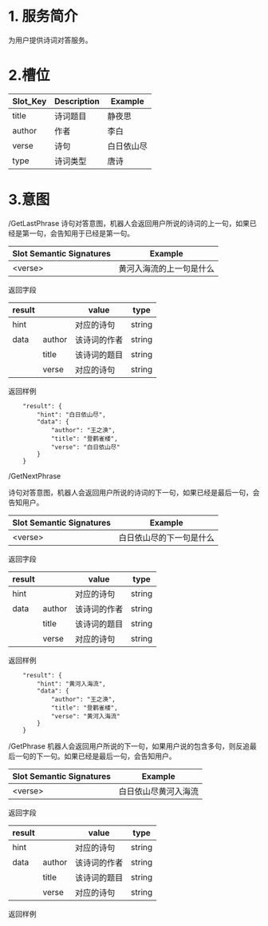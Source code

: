 # 1. 服务简介

为用户提供诗词对答服务。

# 2.槽位

| **Slot\_Key** | **Description** | **Example** |
| --- | --- | --- |
| title | 诗词题目 | 静夜思 |
| author | 作者 | 李白 |
| verse | 诗句 | 白日依山尽 |
| type | 诗词类型 | 唐诗 |

# 3.意图

\/GetLastPhrase
诗句对答意图，机器人会返回用户所说的诗词的上一句，如果已经是第一句，会告知用于已经是第一句。

| **Slot Semantic Signatures** | **Example** |
| --- | --- |
| &lt;verse&gt; | 黄河入海流的上一句是什么 |

返回字段

| **result** |  | **value** | **type** |
| --- | --- | --- | --- |
| hint |  | 对应的诗句 | string |
| data | author | 该诗词的作者 | string |
|  | title | 该诗词的题目 | string |
|  | verse | 对应的诗句 | string |

返回样例

```
    "result": {
        "hint": "白日依山尽",
        "data": {
            "author": "王之涣",
            "title": "登鹳雀楼",
            "verse": "白日依山尽"
        }
    }
```

\/GetNextPhrase

诗句对答意图，机器人会返回用户所说的诗词的下一句，如果已经是最后一句，会告知用户。

| **Slot Semantic Signatures** | **Example** |
| --- | --- |
| &lt;verse&gt; | 白日依山尽的下一句是什么 |

返回字段

| **result** |  | **value** | **type** |
| --- | --- | --- | --- |
| hint |  | 对应的诗句 | string |
| data | author | 该诗词的作者 | string |
|  | title | 该诗词的题目 | string |
|  | verse | 对应的诗句 | string |

返回样例

```
    "result": {
        "hint": "黄河入海流",
        "data": {
            "author": "王之涣",
            "title": "登鹳雀楼",
            "verse": "黄河入海流"
        }
    }
```

\/GetPhrase
机器人会返回用户所说的下一句，如果用户说的包含多句，则反追最后一句的下一句。如果已经是最后一句，会告知用户。

| **Slot Semantic Signatures** | **Example** |
| --- | --- |
| &lt;verse&gt; | 白日依山尽黄河入海流 |

返回字段

| **result** |  | **value** | **type** |
| --- | --- | --- | --- |
| hint |  | 对应的诗句 | string |
| data | author | 该诗词的作者 | string |
|  | title | 该诗词的题目 | string |
|  | verse | 对应的诗句 | string |
返回样例
